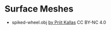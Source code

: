 # Surface Meshes

- spiked-wheel.obj [by Priit Kallas](https://www.thingiverse.com/thing:47689) CC BY-NC 4.0
